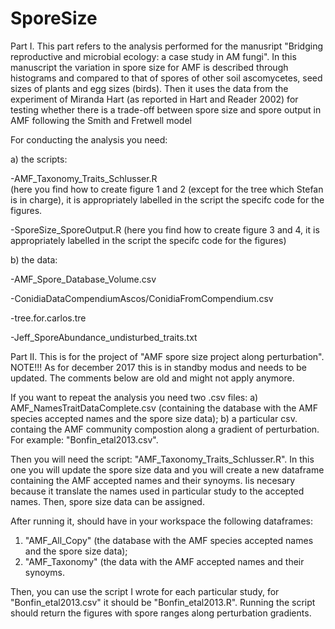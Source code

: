 # SporeSize

Part I.
This part refers to the analysis performed for the manusript "Bridging reproductive and microbial ecology: a case study in AM fungi". In this manuscript the variation in spore size for AMF is described through histograms and compared to that of spores of other soil ascomycetes, seed sizes of plants and egg sizes (birds). Then it uses the data from the experiment of Miranda Hart (as reported in Hart and Reader 2002) for testing whether there is a trade-off between spore size and spore output in AMF following the Smith and Fretwell model

For conducting the analysis you need:

a) the scripts: 

-AMF_Taxonomy_Traits_Schlusser.R  
(here you find how to create figure 1 and 2 (except for the tree which Stefan is in charge), it is appropriately labelled in the script the specifc code for the figures.

-SporeSize_SporeOutput.R 
(here you find how to create figure 3 and 4, it is appropriately labelled in the script the specifc code for the figures)

b) the data:

-AMF_Spore_Database_Volume.csv

-ConidiaDataCompendiumAscos/ConidiaFromCompendium.csv

-tree.for.carlos.tre

-Jeff_SporeAbundance_undisturbed_traits.txt





Part II.
This is for the project of "AMF spore size project along perturbation". NOTE!!! As for december 2017 this is in standby modus and needs to be updated. The comments below are old and might not apply anymore.

If you want to repeat the analysis you need two .csv files: a) AMF_NamesTraitDataComplete.csv (containing  the database with the AMF species accepted names and the spore size data); b) a particular csv. containg the AMF community compostion along a gradient of perturbation. For example: "Bonfin_etal2013.csv".

Then you will need the script: "AMF_Taxonomy_Traits_Schlusser.R". In this one you will update the spore size data and you will create a new dataframe containing the AMF accepted names and their synoyms. Iis necesary because it translate the names used in particular study to the accepted names. Then, spore size data can be assigned.

After running it, should have in your workspace the following dataframes:
1. "AMF_All_Copy" (the database with the AMF species accepted names and the spore size data);
2. "AMF_Taxonomy" (the data with the AMF accepted names and their synoyms.

Then, you can use the script I wrote for each particular study, for "Bonfin_etal2013.csv" it should be "Bonfin_etal2013.R". Running the script should return the figures with spore ranges along perturbation gradients.
